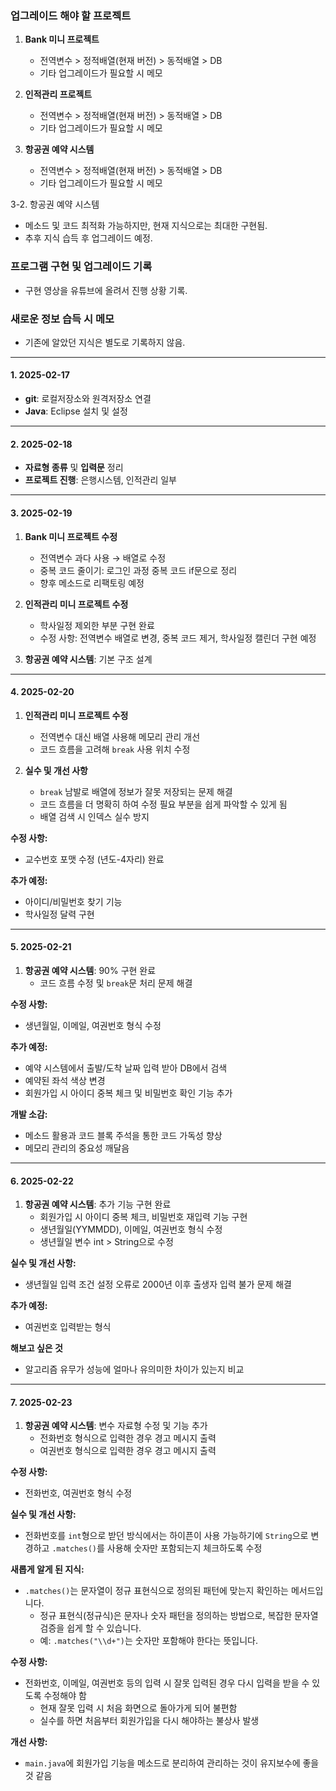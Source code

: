 ### 업그레이드 해야 할 프로젝트
1. **Bank 미니 프로젝트**  
   - 전역변수 > 정적배열(현재 버전) > 동적배열 > DB  
   - 기타 업그레이드가 필요할 시 메모

2. **인적관리 프로젝트**  
   - 전역변수 > 정적배열(현재 버전) > 동적배열 > DB  
   - 기타 업그레이드가 필요할 시 메모

3. **항공권 예약 시스템**  
   - 전역변수 > 정적배열(현재 버전) > 동적배열 > DB  
   - 기타 업그레이드가 필요할 시 메모

3-2. 항공권 예약 시스템  
- 메소드 및 코드 최적화 가능하지만, 현재 지식으로는 최대한 구현됨.  
- 추후 지식 습득 후 업그레이드 예정.

### 프로그램 구현 및 업그레이드 기록
- 구현 영상을 유튜브에 올려서 진행 상황 기록.

### 새로운 정보 습득 시 메모
- 기존에 알았던 지식은 별도로 기록하지 않음.

---

#### 1. 2025-02-17
- **git**: 로컬저장소와 원격저장소 연결
- **Java**: Eclipse 설치 및 설정

---

#### 2. 2025-02-18
- **자료형 종류** 및 **입력문** 정리
- **프로젝트 진행**: 은행시스템, 인적관리 일부

---

#### 3. 2025-02-19
1. **Bank 미니 프로젝트 수정**  
   - 전역변수 과다 사용 → 배열로 수정  
   - 중복 코드 줄이기: 로그인 과정 중복 코드 if문으로 정리  
   - 향후 메소드로 리팩토링 예정

2. **인적관리 미니 프로젝트 수정**  
   - 학사일정 제외한 부분 구현 완료  
   - 수정 사항: 전역변수 배열로 변경, 중복 코드 제거, 학사일정 캘린더 구현 예정

3. **항공권 예약 시스템**: 기본 구조 설계

---

#### 4. 2025-02-20
1. **인적관리 미니 프로젝트 수정**  
   - 전역변수 대신 배열 사용해 메모리 관리 개선  
   - 코드 흐름을 고려해 `break` 사용 위치 수정

2. **실수 및 개선 사항**  
   - `break` 남발로 배열에 정보가 잘못 저장되는 문제 해결  
   - 코드 흐름을 더 명확히 하여 수정 필요 부분을 쉽게 파악할 수 있게 됨  
   - 배열 검색 시 인덱스 실수 방지

**수정 사항:**
- 교수번호 포맷 수정 (년도-4자리) 완료

**추가 예정:**
- 아이디/비밀번호 찾기 기능  
- 학사일정 달력 구현

---

#### 5. 2025-02-21
1. **항공권 예약 시스템**: 90% 구현 완료  
   - 코드 흐름 수정 및 `break`문 처리 문제 해결

**수정 사항:**
- 생년월일, 이메일, 여권번호 형식 수정

**추가 예정:**
- 예약 시스템에서 출발/도착 날짜 입력 받아 DB에서 검색  
- 예약된 좌석 색상 변경  
- 회원가입 시 아이디 중복 체크 및 비밀번호 확인 기능 추가

**개발 소감:**
- 메소드 활용과 코드 블록 주석을 통한 코드 가독성 향상  
- 메모리 관리의 중요성 깨달음

---

#### 6. 2025-02-22
1. **항공권 예약 시스템**: 추가 기능 구현 완료  
   - 회원가입 시 아이디 중복 체크, 비밀번호 재입력 기능 구현  
   - 생년월일(YYMMDD), 이메일, 여권번호 형식 수정
   - 생년월일 변수 int > String으로 수정

**실수 및 개선 사항:**
- 생년월일 입력 조건 설정 오류로 2000년 이후 출생자 입력 불가 문제 해결

**추가 예정:**
- 여권번호 입력받는 형식

**해보고 싶은 것**
- 알고리즘 유무가 성능에 얼마나 유의미한 차이가 있는지 비교

---

#### 7. 2025-02-23
1. **항공권 예약 시스템**: 변수 자료형 수정 및 기능 추가  
   - 전화번호 형식으로 입력한 경우 경고 메시지 출력  
   - 여권번호 형식으로 입력한 경우 경고 메시지 출력

**수정 사항:**
- 전화번호, 여권번호 형식 수정

**실수 및 개선 사항:**
- 전화번호를 `int`형으로 받던 방식에서는 하이픈이 사용 가능하기에 `String`으로 변경하고 `.matches()`를 사용해 숫자만 포함되는지 체크하도록 수정

**새롭게 알게 된 지식:**
- `.matches()`는 문자열이 정규 표현식으로 정의된 패턴에 맞는지 확인하는 메서드입니다.  
   - 정규 표현식(정규식)은 문자나 숫자 패턴을 정의하는 방법으로, 복잡한 문자열 검증을 쉽게 할 수 있습니다.  
   - 예: `.matches("\\d+")`는 숫자만 포함해야 한다는 뜻입니다.

**수정 사항:**
- 전화번호, 이메일, 여권번호 등의 입력 시 잘못 입력된 경우 다시 입력을 받을 수 있도록 수정해야 함  
   - 현재 잘못 입력 시 처음 화면으로 돌아가게 되어 불편함  
   - 실수를 하면 처음부터 회원가입을 다시 해야하는 불상사 발생

**개선 사항:**
- `main.java`에 회원가입 기능을 메소드로 분리하여 관리하는 것이 유지보수에 좋을 것 같음
